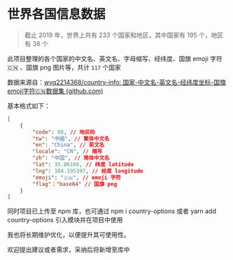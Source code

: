 # 世界各国信息数据
> 截止 2019 年，世界上共有 233 个国家和地区，其中国家有 195 个，地区有 38 个

此项目整理的各个国家的中文名、英文名、字母缩写、经纬度、国旗 emoji 字符 🇨🇳 、国旗 png 图片等，共计 `117` 个国家

数据来源自：[wyq2214368/country-info: 国家-中文名-英文名-经纬度坐标-国旗emoji字符🇨🇳数据集 (github.com)](https://github.com/wyq2214368/country-info/tree/master)


基本格式如下：
```json
[
    {
        "code": 86, // 地区码
        "tw": "中國", // 繁体中文名
        "en": "China", // 英文名
        "locale": "CN", // 缩写
        "zh": "中国", // 简体中文名
        "lat": 35.86166, // 纬度 latitude
        "lng": 104.195397, // 经度 longitude
        "emoji": "🇨🇳", // emoji 字符
        "flag"："base64" // 国旗 png
    }
]
```

同时项目已上传至 npm 库，也可通过 npm i country-options 或者 yarn add country-options 引入模块并在项目中使用

我也将长期维护优化，以便提升其可使用性。

欢迎提出建议或者需求，采纳后将新增至库中